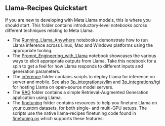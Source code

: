## Llama-Recipes Quickstart

If you are new to developing with Meta Llama models, this is where you should start. This folder contains introductory-level notebooks across different techniques relating to Meta Llama.

* The [Running_Llama_Anywhere](./Running_Llama3_Anywhere/) notebooks demonstrate how to run Llama inference across Linux, Mac and Windows platforms using the appropriate tooling.
* The [Prompt_Engineering_with_Llama](./Prompt_Engineering_with_Llama_3.ipynb) notebook showcases the various ways to elicit appropriate outputs from Llama. Take this notebook for a spin to get a feel for how Llama responds to different inputs and generation parameters.
* The [inference](./inference/) folder contains scripts to deploy Llama for inference on server and mobile. See also [3p_integrations/vllm](../3p_integrations/vllm/) and [3p_integrations/tgi](../3p_integrations/tgi/) for hosting Llama on open-source model servers.
* The [RAG](./RAG/) folder contains a simple Retrieval-Augmented Generation application using Llama.
* The [finetuning](./finetuning/) folder contains resources to help you finetune Llama on your custom datasets, for both single- and multi-GPU setups. The scripts use the native llama-recipes finetuning code found in [finetuning.py](../../src/finetuning.py) which supports these features:
